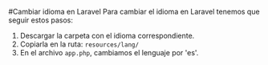 #Cambiar idioma en Laravel
Para cambiar el idioma en Laravel tenemos que seguir estos pasos:
1. Descargar la carpeta con el idioma correspondiente.
2. Copiarla en la ruta: `resources/lang/`
3. En el archivo `app.php`, cambiamos el lenguaje por 'es'.
